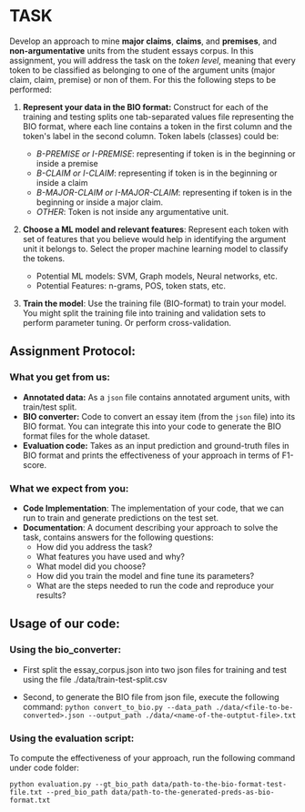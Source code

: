 # TASK

Develop an approach to mine **major claims**, **claims**, and **premises**, and **non-argumentative** units from the student essays corpus.
In this assignment, you will address the task on the *token level*, meaning that every token to be classified as belonging to one of the argument units (major claim, claim, premise) or non of them. For this the following steps to be performed:

 1. **Represent your data in the BIO format:** Construct for each of the training and testing splits one tab-separated values file representing the BIO format, where each line contains a token in the first column and the token's label in the second column. Token labels (classes) could be:
	 * *B-PREMISE or  I-PREMISE*:  representing if token is in the beginning or inside a premise
	 * *B-CLAIM or I-CLAIM*: representing if token is in the beginning or inside a claim
	 * *B-MAJOR-CLAIM or I-MAJOR-CLAIM*: representing if token is in the beginning or inside a major claim. 
	 * *OTHER*: Token is not inside any argumentative unit.

 2. **Choose a ML model and relevant features**: Represent each token with set of features that you believe would help in identifying the argument unit it belongs to. Select the proper machine learning model to classify the tokens. 
	 * Potential ML models:  SVM, Graph models, Neural networks, etc. 
	 * Potential Features: n-grams, POS, token stats, etc. 
 
 3. **Train the model**:  Use the training file (BIO-format)  to train your model. You might split the training file into training and validation sets to perform parameter tuning. Or perform cross-validation.

## Assignment Protocol:

### What you get from us:

 - **Annotated data:** As a `json` file contains annotated argument units, with train/test split. 
 - **BIO converter:** Code to convert an essay item (from the `json` file) into its BIO format. You can integrate this into your code to generate the BIO format files for the whole dataset. 
 - **Evaluation code:** Takes as an input prediction and ground-truth files in BIO format and prints the effectiveness of your approach in terms of F1-score.

### What we expect from you:

- **Code Implementation**: The implementation of your code, that we can run to train and generate predictions on the test set.
- **Documentation**: A document describing your approach to solve the task, contains answers for the following questions:
	- How did you address the task?
	- What features you have used and why?
	- What model did you choose?
	- How did you train the model and fine tune its parameters?
	- What are the steps needed to run the code and reproduce your results?

## Usage of our code:

### Using the bio_converter:

- First split the essay_corpus.json into two json files for training and test using the file ./data/train-test-split.csv

- Second, to generate the BIO file from json file, execute the following command: `python convert_to_bio.py --data_path ./data/<file-to-be-converted>.json --output_path ./data/<name-of-the-outptut-file>.txt`

### Using the evaluation script:
To compute the effectiveness of your approach, run the following command under code folder:

    python evaluation.py --gt_bio_path data/path-to-the-bio-format-test-file.txt --pred_bio_path data/path-to-the-generated-preds-as-bio-format.txt
